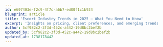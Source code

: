 ```yaml
---
id: e607403e-f2c9-4f7c-a6b7-ed80f1c1b924
blueprint: article
title: 'Escort Industry Trends in 2025 – What You Need to Know'
excerpt: 'Insights on pricing, client preferences, and emerging trends.'
author: 5cf982c2-3f3d-452c-a442-19d8bc2bef2b
updated_by: 5cf982c2-3f3d-452c-a442-19d8bc2bef2b
updated_at: 1738178442
---
```

